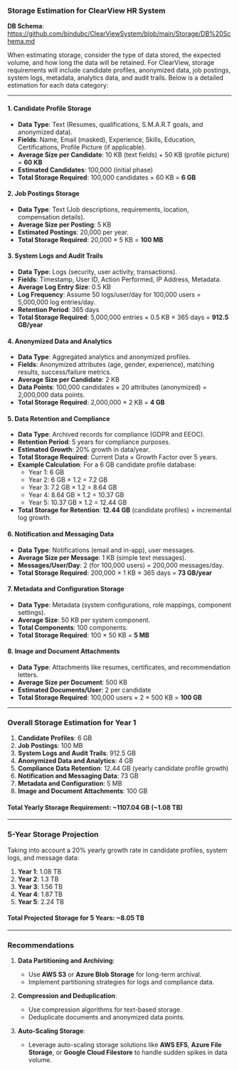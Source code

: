 ### **Storage Estimation for ClearView HR System**

**DB Schema**: https://github.com/bindubc/ClearViewSystem/blob/main/Storage/DB%20Schema.md 

When estimating storage, consider the type of data stored, the expected volume, and how long the data will be retained. For ClearView, storage requirements will include candidate profiles, anonymized data, job postings, system logs, metadata, analytics data, and audit trails. Below is a detailed estimation for each data category:

---

#### **1. Candidate Profile Storage**
   - **Data Type**: Text (Resumes, qualifications, S.M.A.R.T goals, and anonymized data).
   - **Fields**: Name, Email (masked), Experience, Skills, Education, Certifications, Profile Picture (if applicable).
   - **Average Size per Candidate**: 10 KB (text fields) + 50 KB (profile picture) = **60 KB**
   - **Estimated Candidates**: 100,000 (initial phase)
   - **Total Storage Required**: 100,000 candidates × 60 KB = **6 GB**

#### **2. Job Postings Storage**
   - **Data Type**: Text (Job descriptions, requirements, location, compensation details).
   - **Average Size per Posting**: 5 KB
   - **Estimated Postings**: 20,000 per year.
   - **Total Storage Required**: 20,000 × 5 KB = **100 MB**

#### **3. System Logs and Audit Trails**
   - **Data Type**: Logs (security, user activity, transactions).
   - **Fields**: Timestamp, User ID, Action Performed, IP Address, Metadata.
   - **Average Log Entry Size**: 0.5 KB
   - **Log Frequency**: Assume 50 logs/user/day for 100,000 users = 5,000,000 log entries/day.
   - **Retention Period**: 365 days
   - **Total Storage Required**: 5,000,000 entries × 0.5 KB × 365 days = **912.5 GB/year**

#### **4. Anonymized Data and Analytics**
   - **Data Type**: Aggregated analytics and anonymized profiles.
   - **Fields**: Anonymized attributes (age, gender, experience), matching results, success/failure metrics.
   - **Average Size per Candidate**: 2 KB
   - **Data Points**: 100,000 candidates × 20 attributes (anonymized) = 2,000,000 data points.
   - **Total Storage Required**: 2,000,000 × 2 KB = **4 GB**

#### **5. Data Retention and Compliance**
   - **Data Type**: Archived records for compliance (GDPR and EEOC).
   - **Retention Period**: 5 years for compliance purposes.
   - **Estimated Growth**: 20% growth in data/year.
   - **Total Storage Required**: Current Data × Growth Factor over 5 years.
   - **Example Calculation**: For a 6 GB candidate profile database:
     - Year 1: 6 GB
     - Year 2: 6 GB × 1.2 = 7.2 GB
     - Year 3: 7.2 GB × 1.2 = 8.64 GB
     - Year 4: 8.64 GB × 1.2 = 10.37 GB
     - Year 5: 10.37 GB × 1.2 = 12.44 GB
   - **Total Storage for Retention**: **12.44 GB** (candidate profiles) + incremental log growth.

#### **6. Notification and Messaging Data**
   - **Data Type**: Notifications (email and in-app), user messages.
   - **Average Size per Message**: 1 KB (simple text messages).
   - **Messages/User/Day**: 2 (for 100,000 users) = 200,000 messages/day.
   - **Total Storage Required**: 200,000 × 1 KB × 365 days = **73 GB/year**

#### **7. Metadata and Configuration Storage**
   - **Data Type**: Metadata (system configurations, role mappings, component settings).
   - **Average Size**: 50 KB per system component.
   - **Total Components**: 100 components.
   - **Total Storage Required**: 100 × 50 KB = **5 MB**

#### **8. Image and Document Attachments**
   - **Data Type**: Attachments like resumes, certificates, and recommendation letters.
   - **Average Size per Document**: 500 KB
   - **Estimated Documents/User**: 2 per candidate
   - **Total Storage Required**: 100,000 users × 2 × 500 KB = **100 GB**

---

### **Overall Storage Estimation for Year 1**
1. **Candidate Profiles**: 6 GB
2. **Job Postings**: 100 MB
3. **System Logs and Audit Trails**: 912.5 GB
4. **Anonymized Data and Analytics**: 4 GB
5. **Compliance Data Retention**: 12.44 GB (yearly candidate profile growth)
6. **Notification and Messaging Data**: 73 GB
7. **Metadata and Configuration**: 5 MB
8. **Image and Document Attachments**: 100 GB

#### **Total Yearly Storage Requirement**: **~1107.04 GB** (~1.08 TB)

---

### **5-Year Storage Projection**
Taking into account a 20% yearly growth rate in candidate profiles, system logs, and message data:

1. **Year 1**: 1.08 TB
2. **Year 2**: 1.3 TB
3. **Year 3**: 1.56 TB
4. **Year 4**: 1.87 TB
5. **Year 5**: 2.24 TB

#### **Total Projected Storage for 5 Years**: **~8.05 TB**

---

### **Recommendations**
1. **Data Partitioning and Archiving**:
   - Use **AWS S3** or **Azure Blob Storage** for long-term archival.
   - Implement partitioning strategies for logs and compliance data.

2. **Compression and Deduplication**:
   - Use compression algorithms for text-based storage.
   - Deduplicate documents and anonymized data points.

3. **Auto-Scaling Storage**:
   - Leverage auto-scaling storage solutions like **AWS EFS**, **Azure File Storage**, or **Google Cloud Filestore** to handle sudden spikes in data volume.

